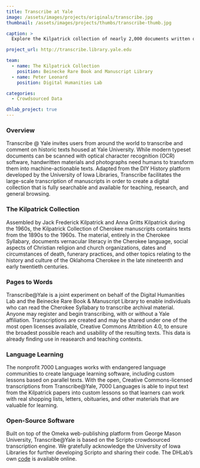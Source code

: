 ```yaml
---
title: Transcribe at Yale
image: /assets/images/projects/originals/transcribe.jpg
thumbnail: /assets/images/projects/thumbs/transcribe-thumb.jpg

caption: >
  Explore the Kilpatrick collection of nearly 2,000 documents written or printed in the Cherokee language.

project_url: http://transcribe.library.yale.edu

team:
  - name: The Kilpatrick Collection
    position: Beinecke Rare Book and Manuscript Library
  - name: Peter Leonard
    position: Digital Humanities Lab

categories:
  - Crowdsourced Data

dhlab_project: true
---
```


### Overview

Transcribe @ Yale invites users from around the world to transcribe and comment on historic texts housed at Yale University. While modern typeset documents can be scanned with optical character recognition (OCR) software, handwritten materials and photographs need humans to transform them into machine-actionable texts. Adapted from the DIY History platform developed by the University of Iowa Libraries, Transcribe facilitates the large-scale transcription of manuscripts in order to create a digital collection that is fully searchable and available for teaching, research, and general browsing.

### The Kilpatrick Collection

Assembled by Jack Frederick Kilpatrick and Anna Gritts Kilpatrick during the 1960s, the Kilpatrick Collection of Cherokee manuscripts contains texts from the 1890s to the 1960s. The material, entirely in the Cherokee Syllabary, documents vernacular literacy in the Cherokee language, social aspects of Christian religion and church organizations, dates and circumstances of death, funerary practices, and other topics relating to the history and culture of the Oklahoma Cherokee in the late nineteenth and early twentieth centuries.

### Pages to Words

Transcribe@Yale is a joint experiment on behalf of the Digital Humanities Lab and the Beinecke Rare Book & Manuscript Library to enable individuals who can read the Cherokee Syllabary to transcribe archival material. Anyone may register and begin transcribing, with or without a Yale affiliation. Transcriptions are created and may be shared under one of the most open licenses available, Creative Commons Attribition 4.0, to ensure the broadest possible reach and usability of the resulting texts. This data is already finding use in reasearch and teaching contexts.

### Language Learning

The nonprofit 7000 Languages works with endangered language communities to create language learning software, including custom lessons based on parallel texts. With the open, Creative Commons-licensed transcriptions from Transcribe@Yale, 7000 Languages is able to input text from the Kilpatrick papers into custom lessons so that learners can work with real shopping lists, letters, obituaries, and other materials that are valuable for learning.

### Open-Source Software

Built on top of the Omeka web-publishing platform from George Mason University, Transcribe@Yale is based on the Scripto crowdsourced transcription engine. We gratefully acknowledge the University of Iowa Libraries for further developing Scripto and sharing their code. The DHLab’s own [code](http://www.github.com/YaleDHLab/ani-yun-wiya) is available online.